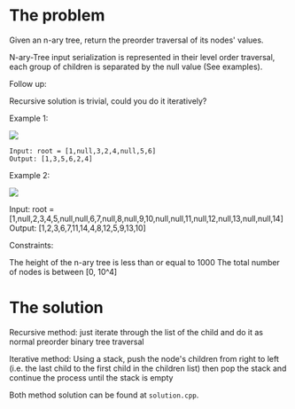 The problem
===

Given an n-ary tree, return the preorder traversal of its nodes' values.

N-ary-Tree input serialization is represented in their level order traversal, each group of children is separated by the null value (See examples).

Follow up:

Recursive solution is trivial, could you do it iteratively?

 

Example 1:

<img src="https://assets.leetcode.com/uploads/2018/10/12/narytreeexample.png">

```
Input: root = [1,null,3,2,4,null,5,6]
Output: [1,3,5,6,2,4]
```

Example 2:

<img src="https://assets.leetcode.com/uploads/2019/11/08/sample_4_964.png">

Input: root = [1,null,2,3,4,5,null,null,6,7,null,8,null,9,10,null,null,11,null,12,null,13,null,null,14]
Output: [1,2,3,6,7,11,14,4,8,12,5,9,13,10]
 

Constraints:

The height of the n-ary tree is less than or equal to 1000
The total number of nodes is between [0, 10^4]

The solution
===

Recursive method: just iterate through the list of the child and do it as normal preorder binary tree traversal

Iterative method: Using a stack, push the node's children from right to left (i.e. the last child to the first child in the children list) then pop the stack and continue the process until the stack is empty

Both method solution can be found at `solution.cpp`.
